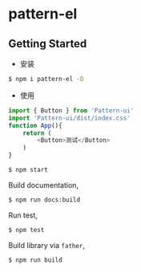 # pattern-el

## Getting Started

- 安装

```bash
$ npm i pattern-el -D
```

- 使用

```js
import { Button } from 'Pattern-ui'
import 'Pattern-ui/dist/index.css'
function App(){
    return (
        <Button>测试</Button>
    )
}

```
```bash
$ npm start
```

Build documentation,

```bash
$ npm run docs:build
```

Run test,

```bash
$ npm test
```

Build library via `father`,

```bash
$ npm run build
```
